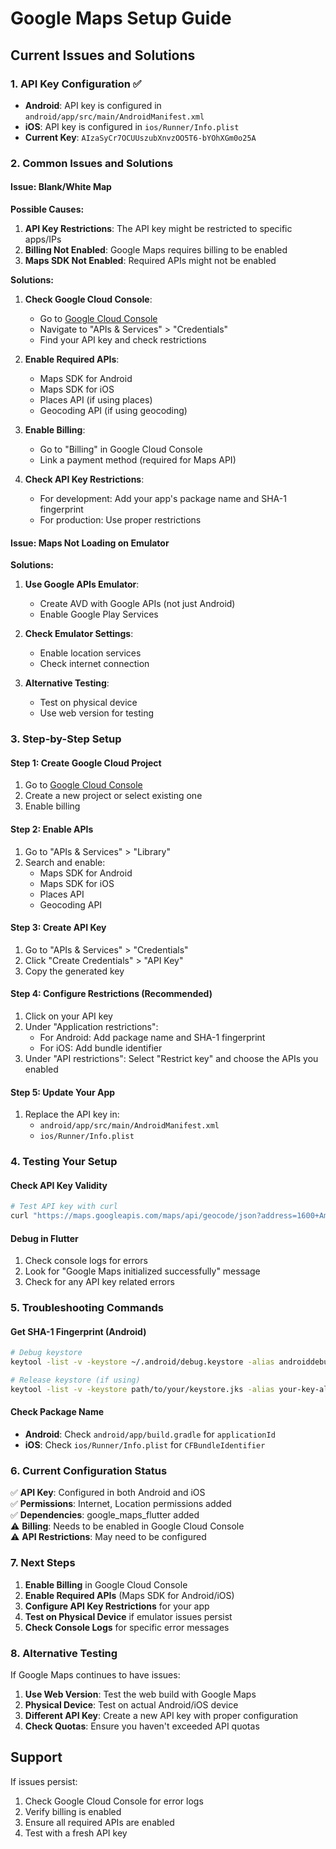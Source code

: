 # Google Maps Setup Guide

## Current Issues and Solutions

### 1. API Key Configuration ✅
- **Android**: API key is configured in `android/app/src/main/AndroidManifest.xml`
- **iOS**: API key is configured in `ios/Runner/Info.plist`
- **Current Key**: `AIzaSyCr7OCUUszubXnvzOO5T6-bYOhXGm0o25A`

### 2. Common Issues and Solutions

#### Issue: Blank/White Map
**Possible Causes:**
1. **API Key Restrictions**: The API key might be restricted to specific apps/IPs
2. **Billing Not Enabled**: Google Maps requires billing to be enabled
3. **Maps SDK Not Enabled**: Required APIs might not be enabled

**Solutions:**
1. **Check Google Cloud Console**:
   - Go to [Google Cloud Console](https://console.cloud.google.com/)
   - Navigate to "APIs & Services" > "Credentials"
   - Find your API key and check restrictions

2. **Enable Required APIs**:
   - Maps SDK for Android
   - Maps SDK for iOS
   - Places API (if using places)
   - Geocoding API (if using geocoding)

3. **Enable Billing**:
   - Go to "Billing" in Google Cloud Console
   - Link a payment method (required for Maps API)

4. **Check API Key Restrictions**:
   - For development: Add your app's package name and SHA-1 fingerprint
   - For production: Use proper restrictions

#### Issue: Maps Not Loading on Emulator
**Solutions:**
1. **Use Google APIs Emulator**:
   - Create AVD with Google APIs (not just Android)
   - Enable Google Play Services

2. **Check Emulator Settings**:
   - Enable location services
   - Check internet connection

3. **Alternative Testing**:
   - Test on physical device
   - Use web version for testing

### 3. Step-by-Step Setup

#### Step 1: Create Google Cloud Project
1. Go to [Google Cloud Console](https://console.cloud.google.com/)
2. Create a new project or select existing one
3. Enable billing

#### Step 2: Enable APIs
1. Go to "APIs & Services" > "Library"
2. Search and enable:
   - Maps SDK for Android
   - Maps SDK for iOS
   - Places API
   - Geocoding API

#### Step 3: Create API Key
1. Go to "APIs & Services" > "Credentials"
2. Click "Create Credentials" > "API Key"
3. Copy the generated key

#### Step 4: Configure Restrictions (Recommended)
1. Click on your API key
2. Under "Application restrictions":
   - For Android: Add package name and SHA-1 fingerprint
   - For iOS: Add bundle identifier
3. Under "API restrictions": Select "Restrict key" and choose the APIs you enabled

#### Step 5: Update Your App
1. Replace the API key in:
   - `android/app/src/main/AndroidManifest.xml`
   - `ios/Runner/Info.plist`

### 4. Testing Your Setup

#### Check API Key Validity
```bash
# Test API key with curl
curl "https://maps.googleapis.com/maps/api/geocode/json?address=1600+Amphitheatre+Parkway,+Mountain+View,+CA&key=YOUR_API_KEY"
```

#### Debug in Flutter
1. Check console logs for errors
2. Look for "Google Maps initialized successfully" message
3. Check for any API key related errors

### 5. Troubleshooting Commands

#### Get SHA-1 Fingerprint (Android)
```bash
# Debug keystore
keytool -list -v -keystore ~/.android/debug.keystore -alias androiddebugkey -storepass android -keypass android

# Release keystore (if using)
keytool -list -v -keystore path/to/your/keystore.jks -alias your-key-alias
```

#### Check Package Name
- **Android**: Check `android/app/build.gradle` for `applicationId`
- **iOS**: Check `ios/Runner/Info.plist` for `CFBundleIdentifier`

### 6. Current Configuration Status

✅ **API Key**: Configured in both Android and iOS  
✅ **Permissions**: Internet, Location permissions added  
✅ **Dependencies**: google_maps_flutter added  
⚠️ **Billing**: Needs to be enabled in Google Cloud Console  
⚠️ **API Restrictions**: May need to be configured  

### 7. Next Steps

1. **Enable Billing** in Google Cloud Console
2. **Enable Required APIs** (Maps SDK for Android/iOS)
3. **Configure API Key Restrictions** for your app
4. **Test on Physical Device** if emulator issues persist
5. **Check Console Logs** for specific error messages

### 8. Alternative Testing

If Google Maps continues to have issues:
1. **Use Web Version**: Test the web build with Google Maps
2. **Physical Device**: Test on actual Android/iOS device
3. **Different API Key**: Create a new API key with proper configuration
4. **Check Quotas**: Ensure you haven't exceeded API quotas

## Support

If issues persist:
1. Check Google Cloud Console for error logs
2. Verify billing is enabled
3. Ensure all required APIs are enabled
4. Test with a fresh API key
